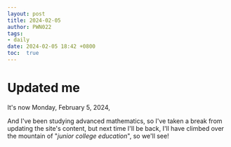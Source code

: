 ```yaml
---
layout: post
title: 2024-02-05
author: PWN022
tags:
- daily
date: 2024-02-05 18:42 +0800
toc:  true
---
```


# Updated me

It's now Monday, February 5, 2024,

And I've been studying advanced mathematics, so I've taken a break from updating the site's content, but next time I'll be back, I'll have climbed over the mountain of "*junior college education*", so we'll see!
